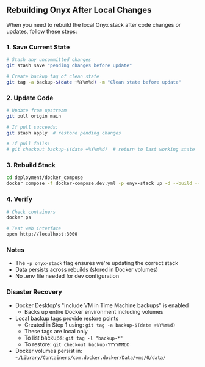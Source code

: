 ## Rebuilding Onyx After Local Changes

When you need to rebuild the local Onyx stack after code changes or updates, follow these steps:

### 1. Save Current State
```bash
# Stash any uncommitted changes
git stash save "pending changes before update"

# Create backup tag of clean state
git tag -a backup-$(date +%Y%m%d) -m "Clean state before update"
```

### 2. Update Code
```bash
# Update from upstream
git pull origin main

# If pull succeeds:
git stash apply  # restore pending changes

# If pull fails:
# git checkout backup-$(date +%Y%m%d)  # return to last working state
```

### 3. Rebuild Stack
```bash
cd deployment/docker_compose
docker compose -f docker-compose.dev.yml -p onyx-stack up -d --build --force-recreate
```

### 4. Verify
```bash
# Check containers
docker ps

# Test web interface
open http://localhost:3000
```

### Notes
- The `-p onyx-stack` flag ensures we're updating the correct stack
- Data persists across rebuilds (stored in Docker volumes)
- No .env file needed for dev configuration

### Disaster Recovery
- Docker Desktop's "Include VM in Time Machine backups" is enabled
  - Backs up entire Docker environment including volumes
- Local backup tags provide restore points
  - Created in Step 1 using: `git tag -a backup-$(date +%Y%m%d)`
  - These tags are local only
  - To list backups: `git tag -l "backup-*"`
  - To restore: `git checkout backup-YYYYMMDD`
- Docker volumes persist in: `~/Library/Containers/com.docker.docker/Data/vms/0/data/`
